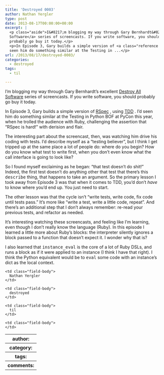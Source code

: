 ```yaml
---
title: 'Destroyed 0003'
author: Nathan Yergler
type: post
date: 2013-08-17T00:00:00+00:00
excerpt: |
  <p class="aside">I&#8217;m blogging my way through Gary Bernhardt&#8217;s excellent <a class="reference external" href="https://www.destroyallsoftware.com/screencasts">Destroy All
  Software</a> series of screencasts. If you write software, you should
  probably go buy it today.</p>
  <p>In Episode 3, Gary builds a simple version of <a class="reference external" href="http://rspec.info/">RSpec</a>, using <a class="reference external" href="https://en.wikipedia.org/wiki/Test-driven_development"><span class="caps">TDD</span></a>. I&#8217;d
  seen him do something similar at the Testing in ...</p>
url: /2013/08/17/destroyed-0003/
categories:
  - destroyed
tags:
  - til

---
```

<p class="aside">
  I&#8217;m blogging my way through Gary Bernhardt&#8217;s excellent <a class="reference external" href="https://www.destroyallsoftware.com/screencasts">Destroy All Software</a> series of screencasts. If you write software, you should probably go buy it today.
</p>

In Episode 3, Gary builds a simple version of [RSpec][1] , using [<span class="caps">TDD</span>][2] . I&#8217;d seen him do something similar at the Testing in Python <span class="caps">BOF</span> at PyCon this year, when he trolled the audience with Ruby, challenging the assertion that &#8220;RSpec is hard!&#8221; with derision and flair.

The interesting part about the screencast, then, was watching him drive his coding with tests. I&#8217;d describe myself as a &#8220;testing believer&#8221;, but I think I get tripped up at the same place a lot of people do: where do you begin? How do you know what test to write first, when you don&#8217;t even know what the call interface is going to look like?

So I found myself exclaiming as he began: &#8220;that test doesn&#8217;t do shit!&#8221; Indeed, the first test doesn&#8217;t do anything other that test that there&#8217;s this <tt class="docutils literal">describe</tt> thing, that happens to take an argument. So the primary lesson I took away from Episode 3 was that when it comes to <span class="caps">TDD</span>, you&#8217;d don&#8217;t _have_ to know where you&#8217;d end up. You just need to start.

The other lesson was that the cycle isn&#8217;t &#8220;write tests, write code, fix code until tests pass.&#8221; It&#8217;s more like &#8220;write a test, write a little code, repeat&#8221;. And there&#8217;s an additional step that I don&#8217;t always remember: re-read your previous tests, and refactor as needed.

It&#8217;s interesting watching these screencasts, and feeling like I&#8217;m learning, even though I don&#8217;t really know the language (Ruby). In this episode I learned a little more about Ruby&#8217;s blocks: the interpreter silently ignores a block passed to a function that doesn&#8217;t expect it. I wonder why that is?

I also learned that <tt class="docutils literal">instance_eval</tt> is the core of a lot of Ruby DSLs, and runs a block as if it were applied to an instance (I think I have that right). I think the Python equivalent would be to <tt class="docutils literal">eval</tt> some code with an instance&#8217;s dict as the local context.

<table class="docutils field-list" frame="void" rules="none">
  <col class="field-name" /> <col class="field-body" /> <tr class="field">
    <th class="field-name">
      author:
    </th>

    <td class="field-body">
      Nathan Yergler
    </td>
  </tr>

  <tr class="field">
    <th class="field-name">
      category:
    </th>

    <td class="field-body">
      destroyed
    </td>
  </tr>

  <tr class="field">
    <th class="field-name">
      tags:
    </th>

    <td class="field-body">
      til
    </td>
  </tr>

  <tr class="field">
    <th class="field-name">
      comments:
    </th>

    <td class="field-body">
    </td>
  </tr>
</table>

 [1]: http://rspec.info/
 [2]: https://en.wikipedia.org/wiki/Test-driven_development